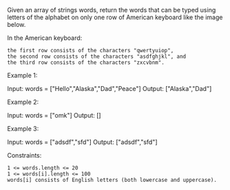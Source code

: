 Given an array of strings words, return the words that can be typed using letters of the alphabet on only one row of American keyboard like the image below.

In the American keyboard:

    the first row consists of the characters "qwertyuiop",
    the second row consists of the characters "asdfghjkl", and
    the third row consists of the characters "zxcvbnm".

 

Example 1:

Input: words = ["Hello","Alaska","Dad","Peace"]
Output: ["Alaska","Dad"]

Example 2:

Input: words = ["omk"]
Output: []

Example 3:

Input: words = ["adsdf","sfd"]
Output: ["adsdf","sfd"]

 

Constraints:

    1 <= words.length <= 20
    1 <= words[i].length <= 100
    words[i] consists of English letters (both lowercase and uppercase). 

